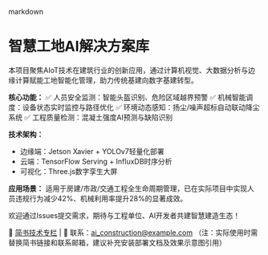 markdown
# 智慧工地AI解决方案库
 
本项目聚焦AIoT技术在建筑行业的创新应用，通过计算机视觉、大数据分析与边缘计算赋能工地智能化管理，助力传统基建向数字基建转型。
 
**核心功能：**
✅ 人员安全监测：智能头盔识别、危险区域越界预警
✅ 机械智能调度：设备状态实时监控与路径优化
✅ 环境动态感知：扬尘/噪声超标自动联动降尘系统
✅ 工程质量检测：混凝土强度AI预测与缺陷识别
 
**技术架构：**
- 边缘端：Jetson Xavier + YOLOv7轻量化部署
- 云端：TensorFlow Serving + InfluxDB时序分析
- 可视化：Three.js数字孪生大屏
 
**应用场景：**
适用于房建/市政/交通工程全生命周期管理，已在实际项目中实现人员违规行为减少42%、机械利用率提升28%的显著成效。
 
欢迎通过Issues提交需求，期待与工程单位、AI开发者共建智慧建造生态！
 
🔗 [简书技术专栏](https://www.jianshu.com/...) | 📧 联系：ai_construction@example.com
（注：实际使用时需替换简书链接和联系邮箱，建议补充安装部署文档及效果示意图引用）
